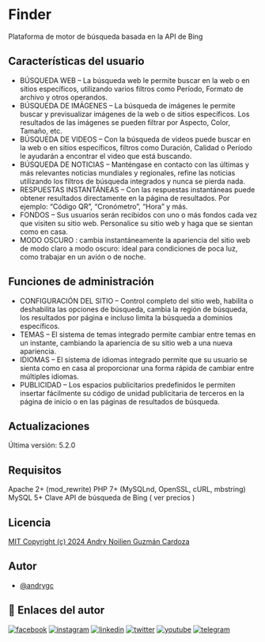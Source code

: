 # Finder
Plataforma de motor de búsqueda basada en la API de Bing


## Características del usuario
- BÚSQUEDA WEB – La búsqueda web le permite buscar en la web o en sitios específicos, utilizando varios filtros como Período, Formato de archivo y otros operandos.
- BÚSQUEDA DE IMÁGENES – La búsqueda de imágenes le permite buscar y previsualizar imágenes de la web o de sitios específicos. Los resultados de las imágenes se pueden filtrar por Aspecto, Color, Tamaño, etc.
- BÚSQUEDA DE VIDEOS – Con la búsqueda de videos puede buscar en la web o en sitios específicos, filtros como Duración, Calidad o Período le ayudarán a encontrar el video que está buscando.
- BÚSQUEDA DE NOTICIAS – Manténgase en contacto con las últimas y más relevantes noticias mundiales y regionales, refine las noticias utilizando los filtros de búsqueda integrados y nunca se pierda nada.
- RESPUESTAS INSTANTÁNEAS – Con las respuestas instantáneas puede obtener resultados directamente en la página de resultados. Por ejemplo: “Código QR”, “Cronómetro”, “Hora” y más.
- FONDOS – Sus usuarios serán recibidos con uno o más fondos cada vez que visiten su sitio web. Personalice su sitio web y haga que se sientan como en casa.
- MODO OSCURO : cambia instantáneamente la apariencia del sitio web de modo claro a modo oscuro: ideal para condiciones de poca luz, como trabajar en un avión o de noche.

## Funciones de administración
- CONFIGURACIÓN DEL SITIO – Control completo del sitio web, habilita o deshabilita las opciones de búsqueda, cambia la región de búsqueda, los resultados por página e incluso limita la búsqueda a dominios específicos.
- TEMAS – El sistema de temas integrado permite cambiar entre temas en un instante, cambiando la apariencia de su sitio web a una nueva apariencia.
- IDIOMAS – El sistema de idiomas integrado permite que su usuario se sienta como en casa al proporcionar una forma rápida de cambiar entre múltiples idiomas.
- PUBLICIDAD – Los espacios publicitarios predefinidos le permiten insertar fácilmente su código de unidad publicitaria de terceros en la página de inicio o en las páginas de resultados de búsqueda.

## Actualizaciones
Última versión: 5.2.0

## Requisitos
Apache 2+ (mod_rewrite)
PHP 7+ (MySQLnd, OpenSSL, cURL, mbstring)
MySQL 5+
Clave API de búsqueda de Bing ( ver precios )

## Licencia
[MIT Copyright (c) 2024 Andry Noilien Guzmán Cardoza](https://github.com/andrygc/agario-deluxe/blob/main/LICENSE)


## Autor
- [@andrygc](https://www.github.com/andrygc)

 
## 🔗 Enlaces del autor
[![facebook](https://img.shields.io/badge/Facebook-1877F2?style=for-the-badge&logo=facebook&logoColor=white)](https://facebook.com/andrynolien)
[![instagram](https://img.shields.io/badge/Instagram-E4405F?style=for-the-badge&logo=instagram&logoColor=white)](https://www.instagram.com/andrycardoza)
[![linkedin](https://img.shields.io/badge/linkedin-0A66C2?style=for-the-badge&logo=linkedin&logoColor=white)](https://www.linkedin.com/in/andry-cardoza)
[![twitter](https://img.shields.io/badge/twitter-1DA1F2?style=for-the-badge&logo=twitter&logoColor=white)](https://twitter.com/@andrycardoza)
[![youtube](https://img.shields.io/badge/YouTube-FF0000?style=for-the-badge&logo=youtube&logoColor=white)](https://youtube.com/@andrycardoza)
[![telegram](https://img.shields.io/badge/Telegram-2CA5E0?style=for-the-badge&logo=telegram&logoColor=white)](https://t.me/andry_cardoza)



